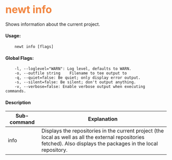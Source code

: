 ## <font color="#F2853F" style="font-size:24pt">newt info </font>

Shows information about the current project.

#### Usage: 

```no-highlight
    newt info [flags]
```


#### Global Flags:
```no-highlight
    -l, --loglevel="WARN": Log level, defaults to WARN.
    -o, --outfile string    Filename to tee output to
    -q, --quiet=false: Be quiet; only display error output.
    -s, --silent=false: Be silent; don't output anything.
    -v, --verbose=false: Enable verbose output when executing commands.
```
#### Description

Sub-command  | Explanation
-------------| ------------------------
info         | Displays the repositories in the current project (the local as well as all the external repositories fetched). Also displays the packages in the local repository.

